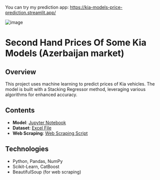 You can try my prediction app:
https://kia-models-price-prediction.streamlit.app/ 

![image](https://github.com/heydar432/Streamlit/assets/65925995/41bbb66a-4588-4c9c-ae2e-dd7f27f6b384)

# Second Hand Prices Of Some Kia Models (Azerbaijan market)

## Overview
This project uses machine learning to predict prices of Kia vehicles. The model is built with a Stacking Regressor method, leveraging various algorithms for enhanced accuracy.

## Contents
- **Model**: [Jupyter Notebook](https://github.com/heydar432/ML---Regression-Time-Series/blob/main/Kia_models_price_prediction/model%20with%20%20stacking%20regressor%20method.ipynb)
- **Dataset**: [Excel File](https://github.com/heydar432/ML---Regression-Time-Series/blob/main/Kia_models_price_prediction/Turbo_az_Kia_all_vehicles.xlsx)
- **Web Scraping**: [Web Scraping Script](https://github.com/heydar432/Web-scraping/blob/main/Turbo.az%20web%20scraping%20project/Turbo.az%20car%20scraping.ipynb)

## Technologies
- Python, Pandas, NumPy
- Scikit-Learn, CatBoost
- BeautifulSoup (for web scraping)

